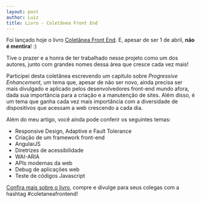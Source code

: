 ```yaml
---
layout: post
author: Luiz
title: Livro - Coletânea Front End
---
```


Foi lançado hoje o livro [Coletânea Front End](https://casadocodigo.refersion.com/l/701.5703). E, apesar de ser 1 de abril, **não é mentira**! :)

Tive o prazer e a honra de ter trabalhado nesse projeto como um dos autores, junto com grandes nomes dessa área que cresce cada vez mais!

Participei desta coletânea escrevendo um capítulo sobre *Progressive Enhancement*, um tema que, apesar de não ser novo, ainda precisa ser mais divulgado e aplicado pelos desenvolvedores front-end mundo afora, dada sua importância para a criação e a manutenção de sites. Além disso, é um tema que ganha cada vez mais importância com a diversidade de dispositivos que acessam a web crescendo a cada dia.

Além do meu artigo, você ainda pode conferir os seguintes temas:

* Responsive Design, Adaptive e Fault Tolerance
* Criação de um framework front-end
* AngularJS
* Diretrizes de acessibilidade
* WAI-ARIA
* APIs modernas da web
* Debug de aplicações web
* Teste de códigos Javascript

[Confira mais sobre o livro](https://casadocodigo.refersion.com/l/701.5703), compre e divulge para seus colegas com a hashtag #coletaneafrontend!
